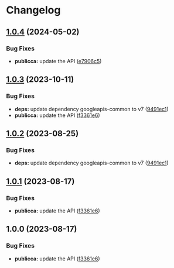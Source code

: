 # Changelog

## [1.0.4](https://github.com/googleapis/google-api-nodejs-client/compare/publicca-v1.0.3...publicca-v1.0.4) (2024-05-02)


### Bug Fixes

* **publicca:** update the API ([e7906c5](https://github.com/googleapis/google-api-nodejs-client/commit/e7906c5b474e2303a50a91dd15b3c0ca37ffbff8))

## [1.0.3](https://github.com/googleapis/google-api-nodejs-client/compare/publicca-v1.0.2...publicca-v1.0.3) (2023-10-11)


### Bug Fixes

* **deps:** update dependency googleapis-common to v7 ([9491ec1](https://github.com/googleapis/google-api-nodejs-client/commit/9491ec1cdc3c413e7d73edcfcd59cf5c28a7c855))
* **publicca:** update the API ([f3361e6](https://github.com/googleapis/google-api-nodejs-client/commit/f3361e6e1d0012288444e1afc7d0e911b90f3842))

## [1.0.2](https://github.com/googleapis/google-api-nodejs-client/compare/publicca-v1.0.1...publicca-v1.0.2) (2023-08-25)


### Bug Fixes

* **deps:** update dependency googleapis-common to v7 ([9491ec1](https://github.com/googleapis/google-api-nodejs-client/commit/9491ec1cdc3c413e7d73edcfcd59cf5c28a7c855))

## [1.0.1](https://github.com/googleapis/google-api-nodejs-client/compare/publicca-v1.0.0...publicca-v1.0.1) (2023-08-17)


### Bug Fixes

* **publicca:** update the API ([f3361e6](https://github.com/googleapis/google-api-nodejs-client/commit/f3361e6e1d0012288444e1afc7d0e911b90f3842))

## 1.0.0 (2023-08-17)


### Bug Fixes

* **publicca:** update the API ([f3361e6](https://github.com/googleapis/google-api-nodejs-client/commit/f3361e6e1d0012288444e1afc7d0e911b90f3842))
